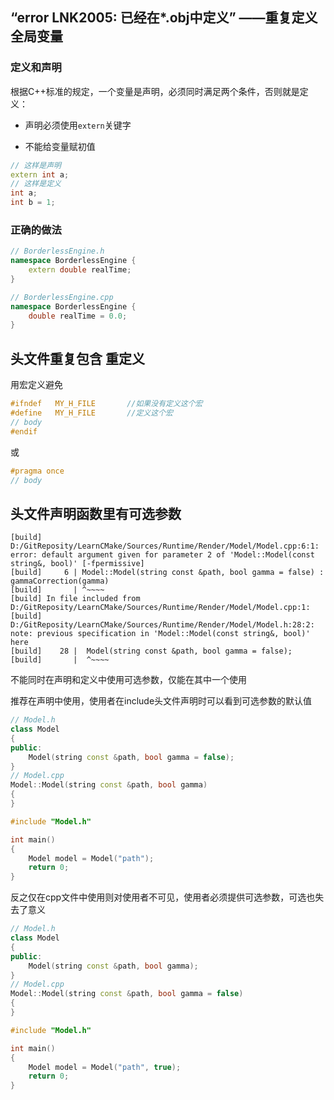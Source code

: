 ## “error LNK2005: 已经在*.obj中定义” ——重复定义全局变量

### 定义和声明

根据C++标准的规定，一个变量是声明，必须同时满足两个条件，否则就是定义： 

-   声明必须使用`extern`关键字

-   不能给变量赋初值

``` c++
// 这样是声明
extern int a;
// 这样是定义
int a;
int b = 1;
```

### 正确的做法

``` c++
// BorderlessEngine.h
namespace BorderlessEngine {
	extern double realTime;
}
```

``` c++
// BorderlessEngine.cpp
namespace BorderlessEngine {
	double realTime = 0.0;
}
```

## 头文件重复包含 重定义

用宏定义避免

``` c++
#ifndef   MY_H_FILE       //如果没有定义这个宏  
#define   MY_H_FILE       //定义这个宏  
// body
#endif  
```

或

``` c++
#pragma once
// body
```

## 头文件声明函数里有可选参数

```
[build] D:/GitReposity/LearnCMake/Sources/Runtime/Render/Model/Model.cpp:6:1: error: default argument given for parameter 2 of 'Model::Model(const string&, bool)' [-fpermissive]
[build]     6 | Model::Model(string const &path, bool gamma = false) : gammaCorrection(gamma)
[build]       | ^~~~~
[build] In file included from D:/GitReposity/LearnCMake/Sources/Runtime/Render/Model/Model.cpp:1:
[build] D:/GitReposity/LearnCMake/Sources/Runtime/Render/Model/Model.h:28:2: note: previous specification in 'Model::Model(const string&, bool)' here
[build]    28 |  Model(string const &path, bool gamma = false);
[build]       |  ^~~~~
```

不能同时在声明和定义中使用可选参数，仅能在其中一个使用

推荐在声明中使用，使用者在include头文件声明时可以看到可选参数的默认值

```c++
// Model.h
class Model
{
public:
	Model(string const &path, bool gamma = false);
}
// Model.cpp
Model::Model(string const &path, bool gamma)
{
}
```

``` c++
#include "Model.h"

int main()
{
    Model model = Model("path");
    return 0;
}
```

反之仅在cpp文件中使用则对使用者不可见，使用者必须提供可选参数，可选也失去了意义

``` c++
// Model.h
class Model
{
public:
	Model(string const &path, bool gamma);
}
// Model.cpp
Model::Model(string const &path, bool gamma = false)
{
}
```

``` c++
#include "Model.h"

int main()
{
    Model model = Model("path", true);
    return 0;
}
```

